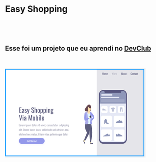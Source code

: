 <h1>Easy Shopping</h1>
<br>
<br>
<br>
<h2>Esse foi um projeto que eu aprendi no <a href="https://rodolfomori.com.br/devclub/">DevClub</a></h2>
<br>
<br>

<img src="https://github.com/paulasaraivadev/Easy-Shopping/blob/main/Assets/easy-shopping-desktop.PNG?raw=true">

